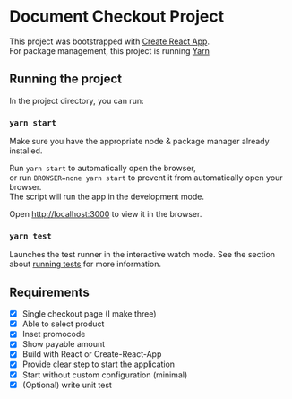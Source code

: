 # Document Checkout Project

This project was bootstrapped with [Create React App](https://github.com/facebook/create-react-app).\
For package management, this project is running [Yarn](https://classic.yarnpkg.com/en/)

## Running the project

In the project directory, you can run:

### `yarn start`

Make sure you have the appropriate node & package manager already installed.

Run `yarn start` to automatically open the browser,\
or run `BROWSER=none yarn start` to prevent it from automatically open your browser.\
The script will run the app in the development mode.

Open [http://localhost:3000](http://localhost:3000) to view it in the browser.

### `yarn test`

Launches the test runner in the interactive watch mode.
See the section about [running tests](https://facebook.github.io/create-react-app/docs/running-tests) for more information.

## Requirements

- [x] Single checkout page (I make three)
- [x] Able to select product
- [x] Inset promocode
- [x] Show payable amount
- [x] Build with React or Create-React-App
- [x] Provide clear step to start the application
- [x] Start without custom configuration (minimal)
- [x] (Optional) write unit test
